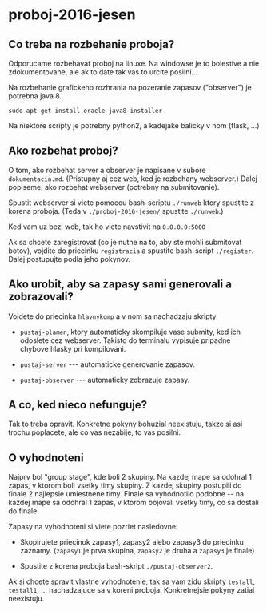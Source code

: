 # proboj-2016-jesen

## Co treba na rozbehanie proboja?

Odporucame rozbehavat proboj na linuxe. Na windowse je to bolestive
a nie zdokumentovane, ale ak to date tak vas to urcite posilni...

Na rozbehanie grafickeho rozhrania na pozeranie zapasov ("observer")
je potrebna java 8.

`sudo apt-get install oracle-java8-installer`

Na niektore scripty je potrebny python2, a kadejake balicky v nom
(flask, ...)

## Ako rozbehat proboj?

O tom, ako rozbehat server a observer je napisane v subore
`dokumentacia.md`. (Pristupny aj cez web, ked je rozbehany webserver.)
Dalej popiseme, ako rozbehat webserver (potrebny na submitovanie).

Spustit webserver si viete pomocou bash-scriptu `./runweb` ktory
spustite z korena proboja. (Teda v `./proboj-2016-jesen/` spustite
`./runweb`.)

Ked vam uz bezi web, tak ho viete navstivit na `0.0.0.0:5000`

Ak sa chcete zaregistrovat (co je nutne na to, aby ste mohli
submitovat botov), vojdite do priecinku `registracia` a spustite
bash-script `./register`. Dalej postupujte podla jeho pokynov.

## Ako urobit, aby sa zapasy sami generovali a zobrazovali?

Vojdete do priecinka `hlavnykomp` a v nom sa nachadzaju skripty

*   `pustaj-plamen`, ktory automaticky skompiluje vase submity, ked
ich odoslete cez webserver. Takisto do terminalu vypisuje pripadne
chybove hlasky pri kompilovani.

*   `pustaj-server` --- automaticke generovanie zapasov.

*   `pustaj-observer` --- automaticky zobrazuje zapasy.

## A co, ked nieco nefunguje?

Tak to treba opravit. Konkretne pokyny bohuzial neexistuju,
takze si asi trochu poplacete, ale co vas nezabije, to vas posilni.

## O vyhodnoteni

Najprv bol "group stage", kde boli 2 skupiny. Na kazdej mape sa odohral
1 zapas, v ktorom boli vsetky timy skupiny. Z kazdej skupiny postupili
do finale 2 najlepsie umiestnene timy. Finale sa vyhodnotilo podobne
-- na kazdej mape sa odohral 1 zapas, v ktorom bojovali vsetky timy,
co sa dostali do finale.

Zapasy na vyhodnoteni si viete pozriet nasledovne:

*   Skopirujete priecinok zapasy1, zapasy2 alebo zapasy3 do priecinku
zaznamy. (`zapasy1` je prva skupina, `zapasy2` je druha a `zapasy3`
je finale)

*   Spustite z korena proboja bash-skript `./pustaj-observer2`.

Ak si chcete spravit vlastne vyhodnotenie, tak sa vam zidu skripty
`testall`, `testall1`, ... nachadzajuce sa v koreni proboja.
Konkretnejsie pokyny zatial neexistuju.
